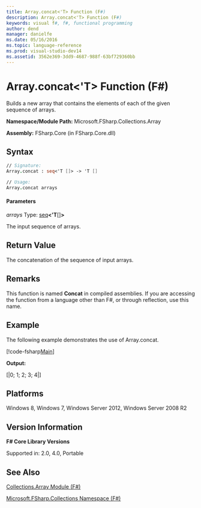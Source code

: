 ```yaml
---
title: Array.concat<'T> Function (F#)
description: Array.concat<'T> Function (F#)
keywords: visual f#, f#, functional programming
author: dend
manager: danielfe
ms.date: 05/16/2016
ms.topic: language-reference
ms.prod: visual-studio-dev14
ms.assetid: 3562e369-3dd9-4687-988f-63bf729360bb 
---
```


# Array.concat<'T> Function (F#)

Builds a new array that contains the elements of each of the given sequence of arrays.

**Namespace/Module Path:** Microsoft.FSharp.Collections.Array

**Assembly:** FSharp.Core (in FSharp.Core.dll)


## Syntax

```fsharp
// Signature:
Array.concat : seq<'T []> -> 'T []

// Usage:
Array.concat arrays
```

#### Parameters
*arrays*
Type: [seq](https://msdn.microsoft.com/library/2f0c87c6-8a0d-4d33-92a6-10d1d037ce75)**&lt;'T**[[]](https://msdn.microsoft.com/library/def20292-9aae-4596-9275-b94e594f8493)**&gt;**


The input sequence of arrays.


## Return Value

The concatenation of the sequence of input arrays.

## Remarks
This function is named **Concat** in compiled assemblies. If you are accessing the function from a language other than F#, or through reflection, use this name.

## Example
The following example demonstrates the use of Array.concat.

[!code-fsharp[Main](snippets/fsarrays/snippet16.fs)]

**Output:**

[|0; 1; 2; 3; 4|]

## Platforms
Windows 8, Windows 7, Windows Server 2012, Windows Server 2008 R2


## Version Information
**F# Core Library Versions**

Supported in: 2.0, 4.0, Portable




## See Also
[Collections.Array Module &#40;F&#35;&#41;](Collections.Array-Module-%5BFSharp%5D.md)

[Microsoft.FSharp.Collections Namespace &#40;F&#35;&#41;](Microsoft.FSharp.Collections-Namespace-%5BFSharp%5D.md)

